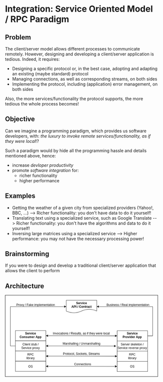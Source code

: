 # Integration: Service Oriented Model / RPC Paradigm
## Problem
The client/server model allows different processes to communicate remotely. However, designing and developing a client/server application is tedious. Indeed, it requires:
- Designing a specific protocol or, in the best case, adopting and adapting an existing (maybe standard) protocol
- Managing connections, as well as corresponding streams, on both sides
- Implementing the protocol, including (application) error management, on both sides

Also, the more services/functionality the protocol supports, the more tedious the whole process becomes!

## Objective
Can we imagine a programming paradigm, which provides us software developers, with: *the luxury to invoke remote services/functionality, as if they were local*!?

Such a paradigm would by hide all the programming hassle and details mentioned above, hence:
- increase *devloper productivity*
- promote *software integration* for:
  - richer functionality
  - higher performance

## Examples
- Getting the weather of a given city from specialized providers (Yahoo!, BBC, ...) --> Richer functionality: you don't have data to do it yourself!
- Translating text using a specialized service, such as Google Translate --> Richer functionality: you don't have the algorithms and data to do it yourself!
- Inversing large matrices using a specialized service --> Higher performance: you may not have the necessary processing power!

## Brainstorming
If you were to design and develop a traditional client/server application that allows the client to perform 

## Architecture
<p align="center"><img src="figures/architecture.png"></p>
